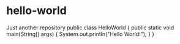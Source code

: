# hello-world
Just another repository
public class HelloWorld
  {
    public static void main(String[] args)
      {
        System.out.println("Hello World!");
      }
  }
     
